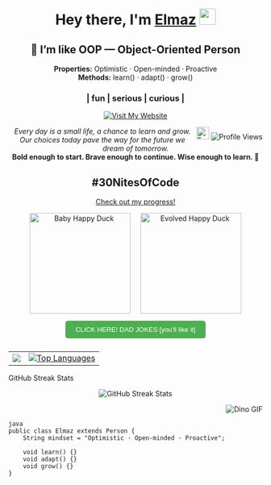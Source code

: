 <h1 align="center">Hey there, I'm <a href="https://www.linkedin.com/in/elmaz-dzhelianchyk//" target="_blank">Elmaz</a> 
<img src="https://github.com/blackcater/blackcater/raw/main/images/Hi.gif" height="32"/></h1>
<h2 align="center">🧠 I’m like OOP — Object-Oriented Person</h2>
<!-- gomer https://camo.githubusercontent.com/c62d65af64fd31cf5aab3a2105c3a02b31cfc5cbfecbf7986250f0be49059f05/68747470733a2f2f6d656469612e67697068792e636f6d2f6d656469612f636974426c397950776e554f732f67697068792e676966 -->
<p align="center">
<strong>Properties:</strong> Optimistic · Open-minded · Proactive  
<br/>
<strong>Methods:</strong> learn() · adapt() · grow()
</p>

<h3 align="center">| fun | serious | curious |</h3>

<!-- 🚨 **Note:** Currently, my **LinkedIn profile is temporarily unavailable** due to an ongoing verification process.  
I'm actively working on restoring access. If you need to reach out, you can visit **my website** or contact me via GitHub. -->

<p align="center">
  <a href="https://9elmaz9.github.io/elmaz_dzhelianchyk/" target="_blank">
    <img src="https://img.shields.io/badge/Visit%20My%20Website-2196F3?style=for-the-badge&logo=google-chrome&logoColor=white" alt="Visit My Website"/>
  </a>
</p>


 <!-- GitHub Profile Views aligned to the right -->
  <span style="float: right;">
      <img src="https://media0.giphy.com/media/v1.Y2lkPTc5MGI3NjExeXcyZ3dnOWoybDQ0YjYwMW41eGEyYzA5aTRyOWI5MDl5c3ptYTJ2YyZlcD12MV9pbnRlcm5hbF9naWZfYnlfaWQmY3Q9Zw/GX7z5nJcyZon7QbJC2/giphy.webp" alt="Funny GIF" width="25">
    <img src="https://komarev.com/ghpvc/?username=9elmaz9&color=blue" alt="Profile Views">
  </span>
</h1>
<p align="center">
  <em>Every day is a small life, a chance to learn and grow.<br>
  Our choices today pave the way for the future we dream of tomorrow.</em><br>
 <strong>Bold enough to start. Brave enough to continue. Wise enough to learn. 🚀</strong>
<!--
  <strong>Risk-taker? Yes. Dream-chaser? Absolutely. Problem-solver? Always.</strong> 🚀 
 <strong>Challenge-seeker? Always. Path-creator? Naturally. Future-builder? Every day.</strong> 🚀
<strong>Explorer of possibilities. Builder of solutions. Believer in progress. 🚀</strong>
<strong>Breaking limits. Chasing dreams. Building tomorrow. 🚀</strong>
<strong>Bold enough to start. Brave enough to continue. Wise enough to learn. 🚀</strong>
<strong>Learning. Growing. Succeeding—one step at a time. 🚀</strong>
-->

<!-- web sait
<p align="center">
  <a href="https://9elmaz9.github.io/elmaz_dzhelianchyk/" target="_blank">
    <button style="padding: 10px 20px; background-color: #2196F3; color: white; border: none; border-radius: 5px; cursor: pointer;">Visit My Website</button>
  </a>
</p> -->

<!-- #30NitesOfCode Section 
<h2 align="center">#30NitesOfCode</h2>
<p align="center">   
  <a href="https://www.codedex.io/@mazik/30-nites-of-code" target="_blank">Check out my progress!</a>
</p>
<p align="center">
  <img src="https://www.codedex.io/images/code-nights/baby-happy-duck.gif" alt="Pixel Art" width="300">
</p>-->

<!-- #30NitesOfCode Section -->
<h2 align="center">#30NitesOfCode</h2>
<p align="center">   
  <a href="https://www.codedex.io/@mazik/30-nites-of-code" target="_blank">Check out my progress!</a>
</p>
<p align="center" style="display: flex; justify-content: center; gap: 20px;">
  <img src="https://www.codedex.io/images/code-nights/baby-happy-duck.gif" alt="Baby Happy Duck" width="200">
  <img src="https://www.codedex.io/images/code-nights/evolved-happy-duck.gif" alt="Evolved Happy Duck" width="200">
</p>
<!--
<p align="center">
  🎉 On 18/11/2024, I officially completed the #30NitesOfCode challenge! But this is not the end—it's just the beginning. 🚀 Stay tuned for even more projects and progress ahead! 💻✨
</p> -->






<!-- Separate Links for Website and Dad Jokes -->
<p align="center">
  <a href="https://9elmaz9.github.io/DAD-JOKES/" target="_blank">
    <button style="padding: 10px 20px; background-color: #4CAF50; color: white; border: none; border-radius: 5px; cursor: pointer; margin-bottom: 10px;">CLICK HERE! DAD JOKES [you'll like it]</button>
  </a>
</p>


<!-- Music and GitHub Stats side by side -->
<table align="center">
  <tr>
    <td>
      <!-- Active YouTube music -->
      <a href="https://music.youtube.com/watch?v=N_cCDuHc8Q0&si=8Ickc8slgtabCQ6q">
        <img src="https://lh3.googleusercontent.com/-JuvFv7v2iDExgXoeNKkECFwLOier9YPJoE2m2-Okh3V1ZRar_cmkjH6vqjmjguE3Bq6w5ighJfMUvfeZQ=w544-h544-l90-rj">
      </a>
    </td>
    <td>
      <!-- Top Langs -->
      <a href="https://github.com/9elmaz9/github-readme-stats" target="_blank">
        <img src="https://github-readme-stats.vercel.app/api/top-langs/?username=9elmaz9&layout=donut" alt="Top Languages">
      </a>
    </td>
  </tr>
</table>

GitHub Streak Stats 
<p align="center">
  <img src="https://streak-stats.demolab.com/?user=9elmaz9" alt="GitHub Streak Stats">
</p> 

 <!--Dino Image -->
<p align="right">
  <img src="https://raw.githubusercontent.com/saadeghi/saadeghi/master/dino.gif" alt="Dino GIF">
</p>

```
java
public class Elmaz extends Person {
    String mindset = "Optimistic · Open-minded · Proactive";

    void learn() {}
    void adapt() {}
    void grow() {}
}

```




<!-- ///////////////////////////////////////////////////////////////////////////////////////////////////  20,10,24
<h1 align="center">Hey there, I'm <a href="https://www.linkedin.com/in/elmaz-dzhelianchyk//" target="_blan">elmaz</a> 
<img src="https://github.com/blackcater/blackcater/raw/main/images/Hi.gif" height="32"/></h1>
<h3 align="center">| fun | serious | curious |</h3>

![](https://komarev.com/ghpvc/?username=9elmaz9&color=blue)

![Dino](https://raw.githubusercontent.com/saadeghi/saadeghi/master/dino.gif)

### CLICK HERE! [you'll like it](https://9elmaz9.github.io/DAD-JOKES/)
###  [MY WEBSITE](https://9elmaz9.github.io/elmaz_dzhelianchyk/)

<!-- Active YouTube music 
[![Music from YouTube](https://lh3.googleusercontent.com/JwDI0sd0E3Ds-69Z_jOIHm4PHBstWIMwlFQoZ9B7r31NH5_eZcP402gkauVySIx8Zpy3jYXUBbp8gKQ5=w544-h544-l90-rj)](https://music.youtube.com/watch?v=v-9kvy6mOrs&si=ma_OrxmjUzPzTJIu)

[![Top Langs](https://github-readme-stats.vercel.app/api/top-langs/?username=9elmaz9&layout=donut)](https://github.com/9elmaz9/github-readme-stats)  -->

<!-- ////////////////// -->










<!-- ![GitHub streak stats](https://streak-stats.demolab.com/?user=9elmaz9) -->

<!-- Inactive sections below -->

<!-- StopNOW <h3 align="center">Computer science student </h3> -->
<!-- StopNOW <h3 align="center">Welcome to my coding sanctuary! I'm a tech enthusiast with a love for coding!</h3> -->

<!--!StopNOW [MARIO](https://github.com/B4sicallyF0x/B4sicallyF0x/blob/main/Assets/Mario_Gameplay.gif) -->
<!-- StopNOW this one mario too https://user-images.githubusercontent.com/74038190/225813708-98b745f2-7d22-48cf-9150-083f1b00d6c9.gif -->

<!-- VARIANT 1: 
  [![Music from YouTube](https://img.youtube.com/vi/xw6BPt9f1eU/0.jpg)](https://music.youtube.com/watch?v=xw6BPt9f1eU&si=WB4jsDvlRJiDGge_)
  [![Music from YouTube](https://lh3.googleusercontent.com/tmWIksQ5Or0qcqxRs6vLKCDSP9AnQOn35wYK2XxDZQMY8HErb3WWcncd9H1THVNW5I3clhMLaHKHp5ueXQ=w544-h544-l90-rj)](https://music.youtube.com/watch?v=q8fSRJUG3Bo&si=ND69GtXL0Gk5urrX)
-->

<!-- QUOTES STOP [![Readme Quotes](https://quotes-github-readme.vercel.app/api?type=horizontal&theme=dark)](https://github.com/piyushsuthar/github-readme-quotes) -->

<!-- 
  ![Anurag's GitHub stats](https://github-readme-stats.vercel.app/api?username=9elmaz9&show_icons=true&theme=radical)
  [![Top Langs](https://github-readme-stats.vercel.app/api/top-langs/?username=9elmaz9)](https://github.com/anuraghazra/github-readme-stats)
-->

<!-- 
  My music page is available at [9elmaz9.github.io/edzhelia.github.io](https://9elmaz9.github.io/edzhelia.github.io/).
-->

<!-- 
  Name: Full-year calendar
  -uses: 9elmaz9/metrics@latest
  -filename: metrics.plugin.isocalendar.fullyear.svg
  -token: ${{ secrets.METRICS_TOKEN }}
  -base: ""
  -plugin_isocalendar: yes
  -plugin_isocalendar_duration: full-year
-->

<!-- 
  Name: Example
  -uses: 9elmaz9/metrics@latest
  -filename: metrics.classic.svg
  -token: ${{ secrets.METRICS_TOKEN }}
  -base: header, repositories
  -plugin_lines: yes
-->

<!-- 
  Hey guys 👋 I'm Elmaz!!! Passionate | Creative | Curious 
-->

<!-- 
  Название вашей страницы GitHub Pages 
  [//]: # (Page URL)
  [page-url]: https://9elmaz9.github.io/
-->

<!-- 
  ### Click me [9elmaz9.github.io/edzhelia.github.io](https://9elmaz9.github.io/edzhelia.github.io/).
-->
<!-- 
  ### My web [9elmaz9.github.io/edzhelia.github.io](https://9elmaz9.github.io/elmaz_dzhelianchyk/). StopNOW 
-->

